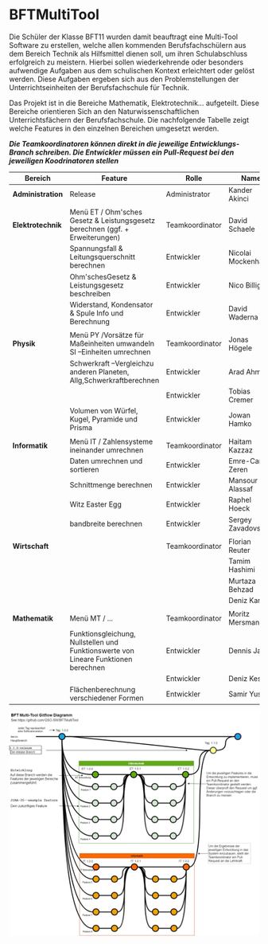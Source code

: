 # BFTMultiTool
Die Schüler der Klasse BFT11 wurden damit beauftragt eine Multi-Tool Software zu erstellen, welche allen kommenden Berufsfachschülern aus dem Bereich Technik als Hilfsmittel dienen soll, um ihren Schulabschluss erfolgreich zu meistern. Hierbei sollen wiederkehrende oder besonders aufwendige Aufgaben aus dem schulischen Kontext erleichtert oder gelöst werden. Diese Aufgaben ergeben sich aus den Problemstellungen der Unterrichtseinheiten der Berufsfachschule für Technik. 

Das Projekt ist in die Bereiche Mathematik, Elektrotechnik… aufgeteilt. Diese Bereiche orientieren Sich an den Naturwissenschaftlichen Unterrichtsfächern der Berufsfachschule. Die nachfolgende Tabelle zeigt welche Features in den einzelnen Bereichen umgesetzt werden.


***Die Teamkoordinatoren können direkt in die jeweilige Entwicklungs-Branch schreiben. Die Entwickler müssen ein Pull-Request bei den jeweiligen Koodrinatoren stellen*** 

| Bereich     	| Feature 	|Rolle		|Name		|Username	|Branch		|
| ----------- 	| ----------- 	|-----------	|-----------	|-----------	|-----------	|
|**Administration**	|Release      	|Administrator	|Kander Akinci 	|AI-Assistant	|Release, main	|
|		|	|		|		|		|		|		|
|**Elektrotechnik**	|Menü ET / Ohm'sches Gesetz & Leistungsgesetz berechnen (ggf. + Erweiterungen) |Teamkoordinator|David Schaele|DavidCXV|ETEntwicklung,Feature1|
|   		|Spannungsfall & Leitungsquerschnitt berechnen |Entwickler|Nicolai Mockenhaupt	|NeoEkusoshisuto|Feature2|
|   		|Ohm'schesGesetz & Leistungsgesetz beschreiben |Entwickler|Nico Billig	|Nico-GSO|Feature3|
|   		|Widerstand, Kondensator & Spule Info und Berechnung|Entwickler|David Waderna|Davobeats|Feature4|
|		|	|		|		|		|		|		
|**Physik**	|Menü PY /Vorsätze für Maßeinheiten umwandeln SI –Einheiten umrechnen	|Teamkoordinator|Jonas Högele	|Jonashgl|PHEntwicklung	,Feature5|
|		|Schwerkraft –Vergleichzu anderen Planeten, Allg,Schwerkraftberechnen|	Entwickler	|Arad Ahmen|arad021	|	Feature6|		
|		|	|	Entwickler	|Tobias Cremer	|TobiasC53		|	Feature7|
|		|Volumen von Würfel, Kugel, Pyramide und Prisma|Entwickler	|Jowan Hamko|jowanh2|Feature8|
|		|	||||		|		
|**Informatik**	|Menü IT / Zahlensysteme ineinander umrechnen|Teamkoordinator|Haitam Kazzaz	|Haitham2004|ITEntwicklung,Feature9|				
|		|Daten umrechnen und sortieren	|Entwickler	|	Emre-Can Zeren	|EmreZ55	|Feature10|		
|		|Schnittmenge berechnen	|	Entwickler|Mansour Alassaf	|mansourr23	|Feature11|
|		|Witz Easter Egg	|	Entwickler|Raphel Hoeck		|Raphel2005H	|Feature20|
|		|bandbreite berechnen	|	Entwickler|Sergey Zavadovskiy	|SergeyAbi	|Feature21|
|		|	|	|		|		|		|		
|**Wirtschaft**	|	|Teamkoordinator|Florian Reuter	|Florian116	|WIEntwicklung,Feature12|				
|		|	|		|Tamim Hashimi|	Tamim-2003|Feature13|		
|		|	|		|Murtaza Behzad|		|Feature14|		
|		|	|		|Deniz Kartal|	DenizDRoger|Feature15|	
|		|	|		|		|		|		|	
|**Mathematik**	|Menü MT / ... |Teamkoordinator|Moritz Mersmann|MoritzM1110|MAEntwicklung,Feature16|				
|		|Funktionsgleichung, Nullstellen und Funktionswerte von Lineare Funktionen berechnen|	Entwickler	|Dennis Jakob	|Dennis180|Feature17|		
|		|	|	Entwickler	|Deniz Kest |	DenoDenoDeno123454321|Feature18|		
|		|Flächenberechnung verschiedener Formen|	Entwickler	|	Samir Yusuf	|	AugeRaus	|Feature19|		
				
				
![image](AddFiles/BFTMultiTool_GitFlow.drawio.png)
